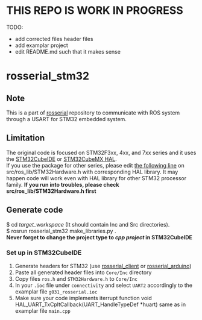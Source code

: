 # THIS REPO IS WORK IN PROGRESS
TODO:
   * add corrected files header files
   * add examplar project
   * edit README.md such that it makes sense
# rosserial_stm32

## Note
This is a part of [rosserial](https://github.com/ros-drivers/rosserial) repository to communicate with ROS system through a USART for STM32 embedded system.

## Limitation
The original code is focused on STM32F3xx, 4xx, and 7xx series and it uses the [STM32CubeIDE](https://www.st.com/en/development-tools/stm32cubeide.html) or [STM32CubeMX HAL](http://www.st.com/en/development-tools/stm32cubemx.html).  
If you use the package for other series, please edit [the following line](https://github.com/yoneken/rosserial_stm32/blob/master/src/ros_lib/STM32Hardware.h#L38) on src/ros_lib/STM32Hardware.h with corresponding HAL library. 
It may happen code will work even with HAL library for other STM32 processor family. 
**If you run into troubles, please check src/ros_lib/STM32Hardware.h first**



## Generate code
$ cd _target_workspace_ (It should contain Inc and Src directories).  
$ rosrun rosserial_stm32 make_libraries.py .  
**Never forget to change the project type to _cpp project_ in STM32CubeIDE**  

### Set up in STM32CubeIDE

1. Generate headers for STM32 (use [rosserial_client](http://wiki.ros.org/rosserial_client) or [rosserial_arduino](http://wiki.ros.org/rosserial_arduino))
2. Paste all generated header files into `Core/Inc` directory
3. Copy files `ros.h` and `STM32Hardware.h` to `Core/Inc`
4. In your `.ioc` file under `connectivity` and select `UART2` accordingly to the examplar file `g031_rosserial.ioc`
5. Make sure your code implements iterrupt function void HAL_UART_TxCpltCallback(UART_HandleTypeDef *huart) same as in examplar file `main.cpp`
   
